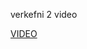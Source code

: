 verkefni 2 video

[VIDEO](https://nam.inna.is/api/Attachment/DownloadAttachment/2072706/3?student=1)
